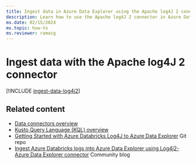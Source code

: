 ```yaml
---
title: Ingest data in Azure Data Explorer using the Apache log4J 2 connector
description: Learn how to use the Apache log4J 2 connector in Azure Data Explorer.
ms.date: 02/15/2024
ms.topic: how-to
ms.reviewer: ramacg
---
```

# Ingest data with the Apache log4J 2 connector

[!INCLUDE [ingest-data-log4j2](includes/cross-repo/ingest-data-log4j2.md)]

## Related content

* [Data connectors overview](connector-overview.md)
* [Kusto Query Language (KQL) overview](/kusto/query/index)
* [Getting Started with Azure Databricks Log4J to Azure Data Explorer](https://github.com/Azure/azure-kusto-log4j/tree/master/samples-azure-databricks) Git repo
* [Ingest Azure Databricks logs into Azure Data Explorer using Log4j2- Azure Data Explorer connector](https://techcommunity.microsoft.com/t5/azure-data-explorer-blog/ingest-azure-databricks-logs-into-azure-data-explorer-using/ba-p/3726265) Community blog
